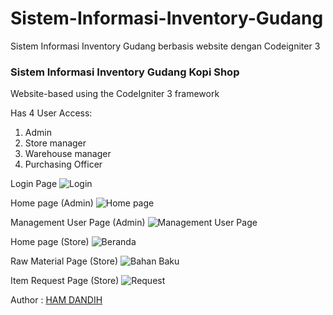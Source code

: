 # Sistem-Informasi-Inventory-Gudang
Sistem Informasi Inventory Gudang berbasis website dengan Codeigniter 3

### **Sistem Informasi Inventory Gudang Kopi Shop**
Website-based using the CodeIgniter 3 framework

Has 4 User Access:
1. Admin 
2. Store manager 
3. Warehouse manager
4. Purchasing Officer

Login Page
![Login](https://github.com/user-attachments/assets/3a119512-e933-47ae-8a20-6004c5ff73e6)

Home page (Admin)
![Home page](https://github.com/user-attachments/assets/87198d7c-cd4d-4931-889a-6c87f6d25afd)

Management User Page (Admin)
![Management User Page](https://github.com/user-attachments/assets/6438c28b-b974-4628-b64d-6929248970f3)

Home page (Store)
![Beranda](https://github.com/user-attachments/assets/ba4fb956-a910-46ef-8e8f-dccf3640ccb8)

Raw Material Page (Store)
![Bahan Baku](https://github.com/user-attachments/assets/89ddb01e-5b14-4a91-8efe-57d0edaa6a37)


Item Request Page (Store)
![Request](https://github.com/user-attachments/assets/d9422413-c200-4dc2-8104-1ba6dde8c026)

Author :  [HAM DANDIH](https://github.com/dansecret)
